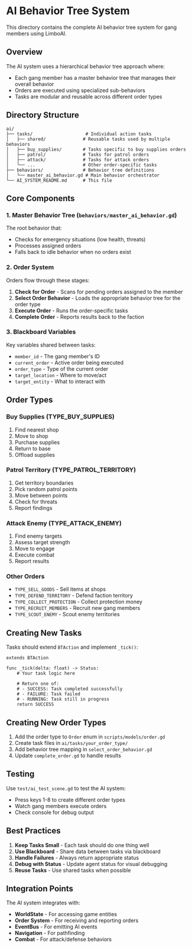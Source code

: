 # AI Behavior Tree System

This directory contains the complete AI behavior tree system for gang members using LimboAI.

## Overview

The AI system uses a hierarchical behavior tree approach where:
- Each gang member has a master behavior tree that manages their overall behavior
- Orders are executed using specialized sub-behaviors
- Tasks are modular and reusable across different order types

## Directory Structure

```
ai/
├── tasks/                    # Individual action tasks
│   ├── shared/              # Reusable tasks used by multiple behaviors
│   ├── buy_supplies/        # Tasks specific to buy supplies orders
│   ├── patrol/              # Tasks for patrol orders
│   ├── attack/              # Tasks for attack orders
│   └── ...                  # Other order-specific tasks
├── behaviors/               # Behavior tree definitions
│   └── master_ai_behavior.gd # Main behavior orchestrator
└── AI_SYSTEM_README.md      # This file
```

## Core Components

### 1. Master Behavior Tree (`behaviors/master_ai_behavior.gd`)
The root behavior that:
- Checks for emergency situations (low health, threats)
- Processes assigned orders
- Falls back to idle behavior when no orders exist

### 2. Order System
Orders flow through these stages:
1. **Check for Order** - Scans for pending orders assigned to the member
2. **Select Order Behavior** - Loads the appropriate behavior tree for the order type
3. **Execute Order** - Runs the order-specific tasks
4. **Complete Order** - Reports results back to the faction

### 3. Blackboard Variables
Key variables shared between tasks:
- `member_id` - The gang member's ID
- `current_order` - Active order being executed
- `order_type` - Type of the current order
- `target_location` - Where to move/act
- `target_entity` - What to interact with

## Order Types

### Buy Supplies (TYPE_BUY_SUPPLIES)
1. Find nearest shop
2. Move to shop
3. Purchase supplies
4. Return to base
5. Offload supplies

### Patrol Territory (TYPE_PATROL_TERRITORY)
1. Get territory boundaries
2. Pick random patrol points
3. Move between points
4. Check for threats
5. Report findings

### Attack Enemy (TYPE_ATTACK_ENEMY)
1. Find enemy targets
2. Assess target strength
3. Move to engage
4. Execute combat
5. Report results

### Other Orders
- `TYPE_SELL_GOODS` - Sell items at shops
- `TYPE_DEFEND_TERRITORY` - Defend faction territory
- `TYPE_COLLECT_PROTECTION` - Collect protection money
- `TYPE_RECRUIT_MEMBERS` - Recruit new gang members
- `TYPE_SCOUT_ENEMY` - Scout enemy territories

## Creating New Tasks

Tasks should extend `BTAction` and implement `_tick()`:

```gdscript
extends BTAction

func _tick(delta: float) -> Status:
    # Your task logic here
    
    # Return one of:
    # - SUCCESS: Task completed successfully
    # - FAILURE: Task failed
    # - RUNNING: Task still in progress
    return SUCCESS
```

## Creating New Order Types

1. Add the order type to `Order` enum in `scripts/models/order.gd`
2. Create task files in `ai/tasks/your_order_type/`
3. Add behavior tree mapping in `select_order_behavior.gd`
4. Update `complete_order.gd` to handle results

## Testing

Use `test/ai_test_scene.gd` to test the AI system:
- Press keys 1-8 to create different order types
- Watch gang members execute orders
- Check console for debug output

## Best Practices

1. **Keep Tasks Small** - Each task should do one thing well
2. **Use Blackboard** - Share data between tasks via blackboard
3. **Handle Failures** - Always return appropriate status
4. **Debug with Status** - Update agent status for visual debugging
5. **Reuse Tasks** - Use shared tasks when possible

## Integration Points

The AI system integrates with:
- **WorldState** - For accessing game entities
- **Order System** - For receiving and reporting orders
- **EventBus** - For emitting AI events
- **Navigation** - For pathfinding
- **Combat** - For attack/defense behaviors